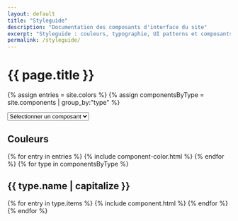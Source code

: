 ```yaml
---
layout: default
title: "Styleguide"
description: "Documentation des composants d'interface du site"
excerpt: "Styleguide : couleurs, typographie, UI patterns et composants"
permalink: /styleguide/
---
```



<div class="wrapper container">

<h1>{{ page.title }}</h1>

{% assign entries = site.colors %}
{% assign componentsByType = site.components | group_by:"type" %}

  <nav id="component-selector" class="wrap">
    <form>
      <select name="newurl" id="component-select" onChange="window.location.replace(this.options[this.selectedIndex].value)">
        <option value="">Sélectionner un composant</option>
        <option value="#guide-color-palettes">Couleurs</option>
        {% for type in componentsByType %}
        <option value="#guide-{{ type.name }}">{{ type.name | capitalize }}</option>
        {% for entry in type.items %}
        <option value="#guide-{{ entry.title | slugify }}">&nbsp;&nbsp;&nbsp;{{ entry.title }}</option>
        {% endfor %}
        {% endfor %}
      </select>
    </form>
  </nav>

  <h2 id="guide-color-palettes" class="cf">Couleurs</h2>
  {% for entry in entries %}
    {% include component-color.html %}
  {% endfor %}
  {% for type in componentsByType %}
  <h2 id="guide-{{ type.name }}" class="cf">{{ type.name | capitalize }}</h2>
  {% for entry in type.items %}
  {% include component.html %}
  {% endfor %}
  {% endfor %}
</div>
